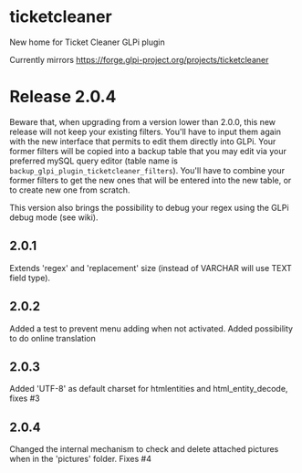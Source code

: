 # ticketcleaner
New home for Ticket Cleaner GLPi plugin

Currently mirrors https://forge.glpi-project.org/projects/ticketcleaner


# Release 2.0.4
Beware that, when upgrading from a version lower than 2.0.0, this new release will not keep your existing filters. You'll have to input them again with the new interface that permits to edit them directly into GLPi.
Your former filters will be copied into a backup table that you may edit via your preferred mySQL query editor (table name is `backup_glpi_plugin_ticketcleaner_filters`).
You'll have to combine your former filters to get the new ones that will be entered into the new table, or to create new one from scratch.

This version also brings the possibility to debug your regex using the GLPi debug mode (see wiki).

## 2.0.1
Extends 'regex' and 'replacement' size (instead of VARCHAR will use TEXT field type).

## 2.0.2
Added a test to prevent menu adding when not activated.
Added possibility to do online translation

## 2.0.3
Added 'UTF-8' as default charset for htmlentities and html_entity_decode, fixes #3

## 2.0.4
Changed the internal mechanism to check and delete attached pictures when in the 'pictures' folder. Fixes #4
